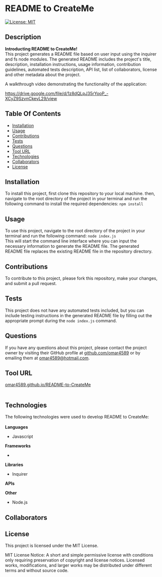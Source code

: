 # README to CreateMe

[![License: MIT](https://img.shields.io/badge/License-MIT-blue)](https://opensource.org/licenses/MIT)

## Description

<strong>Introducting README to CreateMe!</strong><br>
This project generates a README file based on user input using the inquirer and fs node modules. The generated README includes the project's title, description, installation instructions, usage information, contribution guidelines, automated tests description, API list, list of collaborators, license and other metadata about the project.<br>

A walkthrough video demonstrating the functionality of the application:

https://drive.google.com/file/d/1z8dQLpJ35rYooP_-XCyZ9SzvnCkevL29/view

## Table Of Contents

- [Installation](#installation)
- [Usage](#usage)
- [Contributions](#contributions)
- [Tests](#tests)
- [Questions](#questions)
- [Tool URL](#toolurl)
- [Technologies](#technologies)
- [Collaborators](#collaborators)
- [License](#license)

## Installation <a id="installation"></a>

To install this project, first clone this repository to your local machine. then, navigate to the root directory of the project in your terminal and run the following command to install the required dependencies: `npm install`

## Usage <a id="usage"></a>

To use this project, navigate to the root directory of the project in your terminal and run the following command: `node index.js` <br> This will start the command line interface where you can input the necessary information to generate the README file. The generated README file replaces the existing README file in the repository directory.

## Contributions <a id="contributions"></a>

To contribute to this project, please fork this repository, make your changes, and submit a pull request.

## Tests <a id="tests"></a>

This project does not have any automated tests included, but you can include testing instructions in the generated README file by filling out the appropriate prompt during the `node index.js` command.

## Questions <a id="questions"></a>

If you have any questions about this project, please contact the project owner by visiting their GitHub profile at [github.com/omar4589](https://:github.com/omar4589) or by emailing them at [omar4589@hotmail.com](mailto:omar4589@hotmail.com).

## Tool URL <a id="toolurl"></a>

[omar4589.github.io/README-to-CreateMe](https://omar4589.github.io/README-to-CreateMe)
<br>
<br>

## Technologies <a id="technologies"></a>

The following technologies were used to develop README to CreateMe:<br>
<br>
<strong>Languages</strong>

- Javascript

<strong>Frameworks</strong>

-

<strong>Libraries</strong>

- Inquirer

<strong>APIs</strong>

<strong>Other</strong>

- Node.js
  <br>

## Collaborators <a id="collaborators"></a>

## License <a id="license"></a>

This project is licensed under the MIT License.

MIT License Notice: A short and simple permissive license with conditions only requiring preservation of copyright and license notices. Licensed works, modifications, and larger works may be distributed under different terms and without source code.
